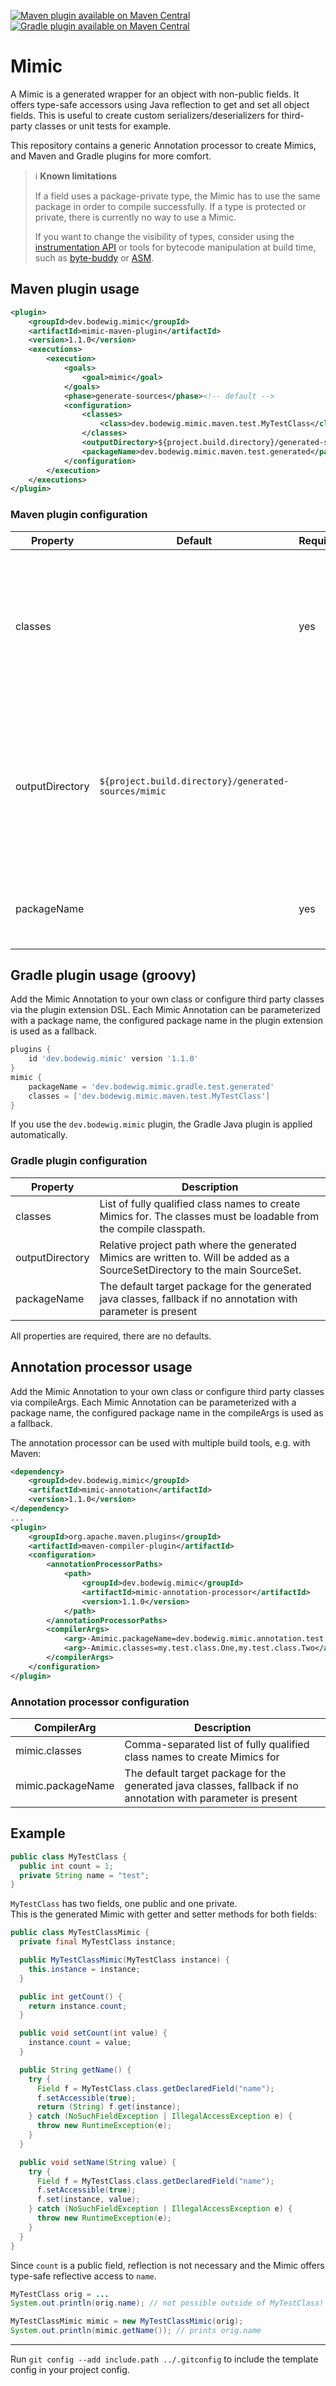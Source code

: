 [![Maven plugin available on Maven Central](https://img.shields.io/maven-central/v/dev.bodewig.mimic/mimic-maven-plugin?label=Maven%20plugin%20available%20on%20Maven%20Central)](https://central.sonatype.com/artifact/dev.bodewig.mimic/mimic-maven-plugin)
[![Gradle plugin available on Maven Central](https://img.shields.io/maven-central/v/dev.bodewig.mimic/dev.bodewig.mimic.gradle.plugin?label=Gradle%20plugin%20available%20on%20Maven%20Central)](https://central.sonatype.com/artifact/dev.bodewig.mimic/dev.bodewig.mimic.gradle.plugin)

# Mimic

A Mimic is a generated wrapper for an object with non-public fields.
It offers type-safe accessors using Java reflection to get and set all object fields.
This is useful to create custom serializers/deserializers for third-party classes or unit tests for example.

This repository contains a generic Annotation processor to create Mimics, and Maven and Gradle plugins for more comfort.

> :information_source: **Known limitations**
>
> If a field uses a package-private type, the Mimic has to use the same package in order to compile successfully. If a type is protected or private, there is currently no way to use a Mimic.
>
> If you want to change the visibility of types, consider using the [instrumentation API](https://docs.oracle.com/en/java/javase/22/docs/api/java.instrument/java/lang/instrument/package-summary.html) or tools for bytecode manipulation at build time, such as [byte-buddy](https://bytebuddy.net) or [ASM](https://asm.ow2.io/).


## Maven plugin usage

```xml
<plugin>
	<groupId>dev.bodewig.mimic</groupId>
	<artifactId>mimic-maven-plugin</artifactId>
	<version>1.1.0</version>
	<executions>
		<execution>
			<goals>
				<goal>mimic</goal>
			</goals>
			<phase>generate-sources</phase><!-- default -->
			<configuration>
				<classes>
					<class>dev.bodewig.mimic.maven.test.MyTestClass</class>
				</classes>
				<outputDirectory>${project.build.directory}/generated-sources/mimic</outputDirectory><!-- default -->
				<packageName>dev.bodewig.mimic.maven.test.generated</packageName>
			</configuration>
		</execution>
	</executions>
</plugin>
```

### Maven plugin configuration

| Property | Default | Required | Description |
| -------- | ------- | -------- | ----------- |
| classes | | yes | List of fully qualified class names to create Mimics for. The classes must be loadable from the compile classpath. |
| outputDirectory | `${project.build.directory}/generated-sources/mimic` |  | Relative project path where the generated Mimics are written to. Will be added as additional compile source directory. |
| packageName | | yes | Target package for the generated java classes |


## Gradle plugin usage (groovy)

Add the Mimic Annotation to your own class or configure third party classes via the plugin extension DSL.
Each Mimic Annotation can be parameterized with a package name, the configured package name in the plugin extension is used as a fallback.

```groovy
plugins {
	id 'dev.bodewig.mimic' version '1.1.0'
}
mimic {
	packageName = 'dev.bodewig.mimic.gradle.test.generated'
	classes = ['dev.bodewig.mimic.maven.test.MyTestClass']
}
```

If you use the `dev.bodewig.mimic` plugin, the Gradle Java plugin is applied automatically.

### Gradle plugin configuration

| Property | Description |
| -------- | ----------- |
| classes | List of fully qualified class names to create Mimics for. The classes must be loadable from the compile classpath. |
| outputDirectory | Relative project path where the generated Mimics are written to. Will be added as a SourceSetDirectory to the main SourceSet. |
| packageName | The default target package for the generated java classes, fallback if no annotation with parameter is present |

All properties are required, there are no defaults.


## Annotation processor usage

Add the Mimic Annotation to your own class or configure third party classes via compileArgs.
Each Mimic Annotation can be parameterized with a package name, the configured package name in the compileArgs is used as a fallback.

The annotation processor can be used with multiple build tools, e.g. with Maven:

```xml
<dependency>
	<groupId>dev.bodewig.mimic</groupId>
	<artifactId>mimic-annotation</artifactId>
	<version>1.1.0</version>
</dependency>
...
<plugin>
	<groupId>org.apache.maven.plugins</groupId>
	<artifactId>maven-compiler-plugin</artifactId>
	<configuration>
		<annotationProcessorPaths>
			<path>
				<groupId>dev.bodewig.mimic</groupId>
				<artifactId>mimic-annotation-processor</artifactId>
				<version>1.1.0</version>
			</path>
		</annotationProcessorPaths>
		<compilerArgs>
			<arg>-Amimic.packageName=dev.bodewig.mimic.annotation.test.generated.lang</arg>
			<arg>-Amimic.classes=my.test.class.One,my.test.class.Two</arg>
		</compilerArgs>
	</configuration>
</plugin>
```

### Annotation processor configuration

| CompilerArg | Description |
| ----------- | ----------- |
| mimic.classes | Comma-separated list of fully qualified class names to create Mimics for |
| mimic.packageName | The default target package for the generated java classes, fallback if no annotation with parameter is present |


## Example

```java
public class MyTestClass {
  public int count = 1;
  private String name = "test";
}
```

`MyTestClass` has two fields, one public and one private.<br>
This is the generated Mimic with getter and setter methods for both fields:

```java
public class MyTestClassMimic {
  private final MyTestClass instance;

  public MyTestClassMimic(MyTestClass instance) {
    this.instance = instance;
  }

  public int getCount() {
    return instance.count;
  }

  public void setCount(int value) {
    instance.count = value;
  }

  public String getName() {
    try {
      Field f = MyTestClass.class.getDeclaredField("name");
      f.setAccessible(true);
      return (String) f.get(instance);
    } catch (NoSuchFieldException | IllegalAccessException e) {
      throw new RuntimeException(e);
    }
  }

  public void setName(String value) {
    try {
      Field f = MyTestClass.class.getDeclaredField("name");
      f.setAccessible(true);
      f.set(instance, value);
    } catch (NoSuchFieldException | IllegalAccessException e) {
      throw new RuntimeException(e);
    }
  }
}
```

Since `count` is a public field, reflection is not necessary and the Mimic offers type-safe reflective access to `name`.

```java
MyTestClass orig = ...
System.out.println(orig.name); // not possible outside of MyTestClass!

MyTestClassMimic mimic = new MyTestClassMimic(orig);
System.out.println(mimic.getName()); // prints orig.name
```

---

Run `git config --add include.path ../.gitconfig` to include the template config in your project config.
